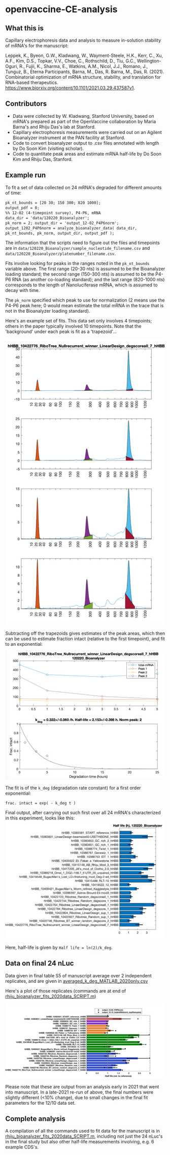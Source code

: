 # openvaccine-CE-analysis

## What this is
Capillary electrophoresis data and analysis to measure in-solution stability of mRNA's for the manuscript:

Leppek, K., Byeon, G.W., Kladwang, W., Wayment-Steele, H.K., Kerr, C., Xu, A.F., Kim, D.S., Topkar, V.V., Choe, C., Rothschild, D., Tiu, G.C., Wellington-Oguri, R., Fujii, K., Sharma, E., Watkins, A.M., Nicol, J.J., Romano, J., Tunguz, B., Eterna Participants, Barna, M., Das, R. Barna, M., Das, R. (2021). Combinatorial optimization of mRNA structure, stability, and translation for RNA-based therapeutics. https://www.biorxiv.org/content/10.1101/2021.03.29.437587v1.

## Contributors
+ Data were collected by W. Kladwang, Stanford University, based on mRNA's prepared as part of the OpenVaccine collaboration by Maria Barna's and Rhiju Das's lab at Stanford.
+ Capillary electrophoresis measurements were carried out on an Agilent Bioanalyzer instrument at the PAN facility at Stanford.
+ Code to convert bioanalyzer output to .csv files annotated with length by Do Soon Kim (visiting scholar).
+ Code to quantitate peak areas and estimate mRNA half-life by Do Soon Kim and Rhiju Das, Stanford.

## Example run
To fit a set of data collected on 24 mRNA's degraded for different amounts of time:

```
pk_nt_bounds = [20 30; 150 300; 820 1000]; 
output_pdf = 0;
%% 12-02 (4-timepoint survey), P4-P6, mRNA
data_dir = 'data/120220_Bioanalyzer';
pk_norm = 2; output_dir = 'output_12-02_P4P6norm'; 
output_1202_P4P6norm = analyze_bioanalyzer_data( data_dir, pk_nt_bounds, pk_norm, output_dir, output_pdf );
```

The information that the scripts need to figure out the files and timepoints are in `data/120220_Bioanalyzer/sample_nucleotide_filename.csv` and `data/120220_Bioanalyzer/platenumber_filename.csv`. 

Fits involve looking for peaks in the ranges noted in the `pk_nt_bounds` variable above. The first range (20-30 nts) is assumed to be the Bioanalyzer loading standard; the second range (150-300 nts) is assumed to be the P4-P6 RNA (as another co-loading standard); and the last range (820-1000 nts) corresponds to the length of Nanoluciferase mRNA, which is assumed to decay with time. 

The `pk_norm` specified which peak to use for normalization (2 means use the P4-P6 peak here; 0 would mean estimate the total mRNA in the trace that is not in the Bioanalyzer loading standard).

Here's an example set of fits. This data set only involves 4 timepoints; others in the paper typically involved 10 timepoints. Note that the 'background' under each peak is fit as a 'trapezoid'...

![fits](assets/example_peaks.png)


Subtracting off the trapezoids gives estimates of the peak areas, which then can be used to estimate fraction intact (relative to the first timepoint), and fit to an exponential: 

![fits](assets/example_fits.png)

The fit is of the `k_deg` (degradation rate constant) for a first order exponential:

```
frac. intact = exp( - k_deg t )
```

Final output, after carrying out such first over all 24 mRNA's characterized in this experiment, looks like this:
![half-life](assets/Half-life-summary.png)

Here, half-life is given by `Half life = ln(2)/k_deg`.

## Data on final 24 nLuc
Data given in final table S5 of manuscript average over 2 independent replicates, and are given in [averaged\_k\_deg\_MATLAB\_2020only.csv](averaged_k_deg_MATLAB_2020only.csv)
 
 Here's a plot of those replicates (commands are at end of 
 [rhiju\_bioanalyzer\_fits\_2020data\_SCRIPT.m](`rhiju_bioanalyzer_fits_2020data_SCRIPT.m`))
 
![averaged_k_deg_MATLAB_2020only.png](averaged_k_deg_MATLAB_2020only.png)

Please note that these are output from an analysis early in 2021 that went into manuscript. In a late-2021 re-run of above, the final numbers were slightly different (<10% change), due to small changes in the final fit parameters for the 12/10 data set.

## Complete analysis
A compilation of all the commands used to fit data for the manuscript is in [rhiju\_bioanalyzer\_fits\_2020data\_SCRIPT.m](`rhiju_bioanalyzer_fits_2020data_SCRIPT.m`), including not just the 24 nLuc's in the final study but also other half-life measurements involving, e.g. 6 example CDS's.



